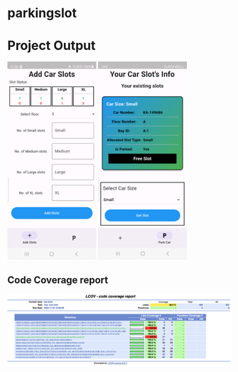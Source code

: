 # parkingslot
<h1>Project Output</h1> 
    <div class="image-row">
      <img src="https://github.com/nikhilsonimlv/FlutterParkingSlotApp/blob/main/lib/assets/img.png" width="200" height="auto"/> 
      <img src="https://github.com/nikhilsonimlv/FlutterParkingSlotApp/blob/main/lib/assets/latest.png" width="200" height="auto"/>
     </div>

<h2>Code Coverage report</h2>
    <div class="image-row">
        <img src="https://github.com/nikhilsonimlv/FlutterParkingSlotApp/blob/main/lib/assets/code_coverage.png"/> 
    </div>
 

